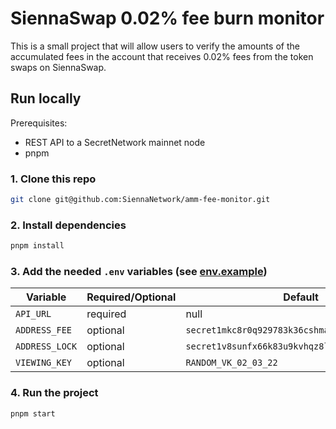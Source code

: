 # SiennaSwap 0.02% fee burn monitor

This is a small project that will allow users to verify the amounts of the accumulated fees in the account that receives 0.02% fees from the token swaps on SiennaSwap.

## Run locally

Prerequisites:
- REST API to a SecretNetwork mainnet node
- pnpm

### 1. Clone this repo
```bash
git clone git@github.com:SiennaNetwork/amm-fee-monitor.git
```

### 2. Install dependencies
```bash
pnpm install
```

### 3. Add the needed `.env` variables (see [env.example](env.example))

| Variable       | Required/Optional | Default                                         |
| -------------- | ----------------- | ----------------------------------------------- |
| `API_URL`      | required          | null                                            |
| `ADDRESS_FEE`  | optional          | `secret1mkc8r0q929783k36cshmatx3944c3ktq7c6ht8` |
| `ADDRESS_LOCK` | optional          | `secret1v8sunfx66k83u9kvhqz8ly7s29gfdh8yxemj4x` |
| `VIEWING_KEY`  | optional          | `RANDOM_VK_02_03_22`                            |

### 4. Run the project
```bash
pnpm start
```